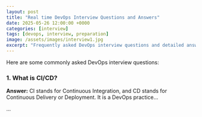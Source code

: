 ```yaml
---
layout: post
title: "Real time DevOps Interview Questions and Answers"
date: 2025-05-26 12:00:00 +0000
categories: [interview]
tags: [devops, interview, preparation]
image: /assets/images/interview1.jpg
excerpt: "Frequently asked DevOps interview questions and detailed answers to help you prepare."
---
```


Here are some commonly asked DevOps interview questions:

### 1. What is CI/CD?

**Answer:** CI stands for Continuous Integration, and CD stands for Continuous Delivery or Deployment. It is a DevOps practice...

...

